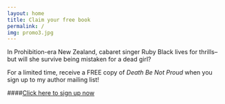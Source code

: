 ```yaml
---
layout: home
title: Claim your free book
permalink: /
img: promo3.jpg
---
```


In Prohibition-era New Zealand, cabaret singer Ruby Black lives for thrills–but will she survive being mistaken for a dead girl? 

For a limited time, receive a FREE copy of _Death Be Not Proud_ when you sign up to my author mailing list!

####[Click here to sign up now](http://eepurl.com/bh7sEb)
